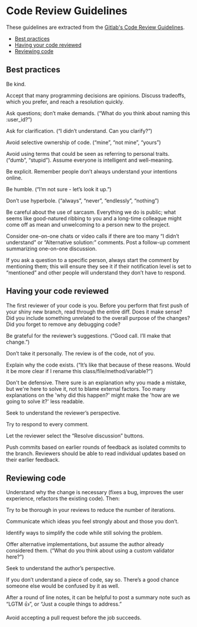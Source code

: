 # Code Review Guidelines

These guidelines are extracted from the [Gitlab's Code Review Guidelines](https://docs.gitlab.com/ee/development/code_review.html).

- [Best practices](#best-practices)
- [Having your code reviewed](#having-your-code-reviewed)
- [Reviewing code](#reviewing-code)

## Best practices

Be kind.

Accept that many programming decisions are opinions. Discuss tradeoffs, which you prefer, and reach a resolution quickly.

Ask questions; don’t make demands. (“What do you think about naming this :user_id?”)

Ask for clarification. (“I didn’t understand. Can you clarify?”)

Avoid selective ownership of code. (“mine”, “not mine”, “yours”)

Avoid using terms that could be seen as referring to personal traits. (“dumb”, “stupid”). Assume everyone is intelligent and well-meaning.

Be explicit. Remember people don’t always understand your intentions online.

Be humble. (“I’m not sure - let’s look it up.”)

Don’t use hyperbole. (“always”, “never”, “endlessly”, “nothing”)

Be careful about the use of sarcasm. Everything we do is public; what seems like good-natured ribbing to you and a long-time colleague might come off as mean and unwelcoming to a person new to the project.

Consider one-on-one chats or video calls if there are too many “I didn’t understand” or “Alternative solution:” comments. Post a follow-up comment summarizing one-on-one discussion.

If you ask a question to a specific person, always start the comment by mentioning them; this will ensure they see it if their notification level is set to “mentioned” and other people will understand they don’t have to respond.

## Having your code reviewed

The first reviewer of your code is you. Before you perform that first push of your shiny new branch, read through the entire diff. Does it make sense? Did you include something unrelated to the overall purpose of the changes? Did you forget to remove any debugging code?

Be grateful for the reviewer’s suggestions. (“Good call. I’ll make that change.”)

Don’t take it personally. The review is of the code, not of you.

Explain why the code exists. (“It’s like that because of these reasons. Would it be more clear if I rename this class/file/method/variable?”)

Don't be defensive. There sure is an explanation why you made a mistake, but we're here to solve it, not to blame external factors. Too many explanations on the 'why did this happen?' might make the 'how are we going to solve it?' less readable.

Seek to understand the reviewer’s perspective.

Try to respond to every comment.

Let the reviewer select the “Resolve discussion” buttons.

Push commits based on earlier rounds of feedback as isolated commits to the branch. Reviewers should be able to read individual updates based on their earlier feedback.

## Reviewing code

Understand why the change is necessary (fixes a bug, improves the user experience, refactors the existing code). Then:

Try to be thorough in your reviews to reduce the number of iterations.

Communicate which ideas you feel strongly about and those you don’t.

Identify ways to simplify the code while still solving the problem.

Offer alternative implementations, but assume the author already considered them. (“What do you think about using a custom validator here?”)

Seek to understand the author’s perspective.

If you don’t understand a piece of code, say so. There’s a good chance someone else would be confused by it as well.

After a round of line notes, it can be helpful to post a summary note such as “LGTM :thumbsup:”, or “Just a couple things to address.”

Avoid accepting a pull request before the job succeeds.